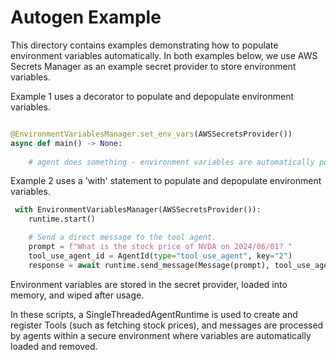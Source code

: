# Autogen Example

This directory contains examples demonstrating how to populate environment variables automatically.
In both examples below, we use AWS Secrets Manager as an example secret provider to store environment variables.

Example 1 uses a decorator to populate and depopulate environment variables.
```python

@EnvironmentVariablesManager.set_env_vars(AWSSecretsProvider())
async def main() -> None:
    
    # agent does something - environment variables are automatically populated and depopulated

```

Example 2 uses a 'with' statement to populate and depopulate environment variables.
```python
 with EnvironmentVariablesManager(AWSSecretsProvider()):   
    runtime.start()

    # Send a direct message to the tool agent.
    prompt = f"What is the stock price of NVDA on 2024/06/01? "
    tool_use_agent_id = AgentId(type="tool_use_agent", key="2")
    response = await runtime.send_message(Message(prompt), tool_use_agent_id)
````

Environment variables are stored in the secret provider, loaded into memory, and wiped after usage.

In these scripts, a SingleThreadedAgentRuntime is used to create and register Tools (such as fetching stock prices), 
and messages are processed by agents within a secure environment where variables are automatically loaded and removed.


